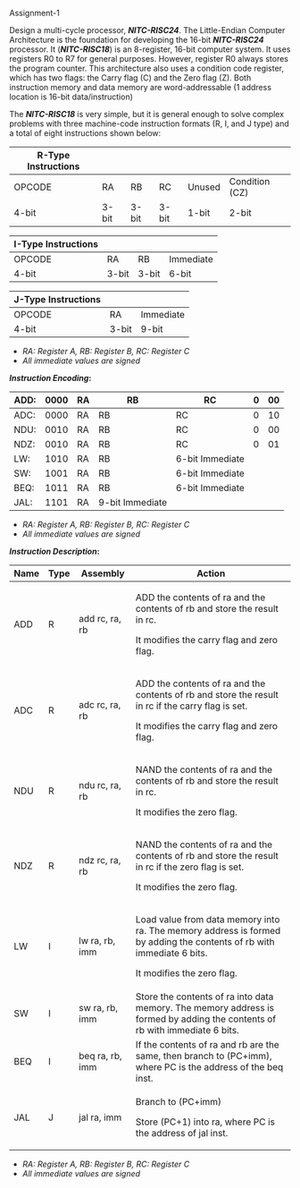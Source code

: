 ﻿Assignment-1

Design a multi-cycle processor, ***NITC-RISC24***. The Little-Endian Computer Architecture is the foundation for developing the 16-bit ***NITC-RISC24*** processor. It (***NITC-RISC18***) is an 8-register, 16-bit computer system. It uses registers R0 to R7 for general purposes. However, register R0 always stores the program counter. This architecture also uses a condition code register, which has two flags: the Carry flag (C) and the Zero flag (Z). Both instruction memory and data memory are word-addressable (1 address location is 16-bit data/instruction)

The ***NITC-RISC18*** is very simple, but it is general enough to solve complex problems with three machine-code instruction formats (R, I, and J type) and a total of eight instructions shown below:



|**R-Type Instructions**||||||
| - | :- | :- | :- | :- | :- |
|OPCODE|RA|RB|RC|Unused|Condition (CZ)|
|4-bit|3-bit|3-bit|3-bit|1-bit|2-bit|



|**I-Type Instructions**||||
| - | :- | :- | :- |
|OPCODE|RA|RB|Immediate|
|4-bit|3-bit|3-bit|6-bit|



|**J-Type Instructions**|||
| - | :- | :- |
|OPCODE|RA|Immediate|
|4-bit|3-bit|9-bit|



* *RA: Register A, RB: Register B, RC: Register C*
* *All immediate values are signed*

***Instruction Encoding*:**

|ADD:|0000|RA|RB|RC|0|00|
| - | - | - | - | - | - | - |
|ADC:|0000|RA|RB|RC|0|10|
|NDU:|0010|RA|RB|RC|0|00|
|NDZ:|0010|RA|RB|RC|0|01|
|LW:|1010|RA|RB|6-bit Immediate|||
|SW:|1001|RA|RB|6-bit Immediate|||
|BEQ:|1011|RA|RB|6-bit Immediate|||
|JAL:|1101|RA|9-bit Immediate||||



* *RA: Register A, RB: Register B, RC: Register C*
* *All immediate values are signed*

***Instruction Description*:**



|**Name**|**Type**|**Assembly**|**Action**|
| - | - | - | - |
|ADD|R|add rc, ra, rb|<p>ADD the contents of ra and the contents of rb and store the result in rc.</p><p>It modifies the carry flag and zero flag.</p>|
|ADC|R|adc rc, ra, rb|<p>ADD the contents of ra and the contents of rb and store the result in rc if the carry flag is set.</p><p>It modifies the carry flag and zero flag.</p>|
|NDU|R|ndu rc, ra, rb|<p>NAND the contents of ra and the contents of rb and store the result in rc.</p><p>It modifies the zero flag.</p>|
|NDZ|R|ndz rc, ra, rb|<p>NAND the contents of ra and the contents of rb and store the result in rc if the zero flag is set.</p><p>It modifies the zero flag.</p>|
|LW|I|lw ra, rb, imm|<p>Load value from data memory into ra. The memory address is formed by adding the contents of rb with immediate 6 bits.</p><p>It modifies the zero flag.</p>|
|SW|I|sw ra, rb, imm|Store the contents of ra into data memory. The memory address is formed by adding the contents of rb with immediate 6 bits.|
|BEQ|I|beq ra, rb, imm|If the contents of ra and rb are the same, then branch to (PC+imm), where PC is the address of the beq inst.|
|JAL|J|jal ra, imm|<p>Branch to (PC+imm)</p><p>Store (PC+1) into ra, where PC is the address of jal inst.</p>|



* *RA: Register A, RB: Register B, RC: Register C*
* *All immediate values are signed*